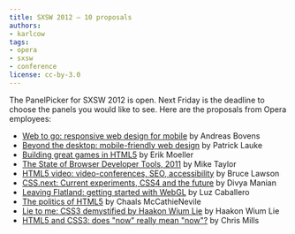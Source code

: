 ```yaml
---
title: SXSW 2012 — 10 proposals
authors:
- karlcow
tags:
- opera
- sxsw
- conference
license: cc-by-3.0
---
```


<p>The PanelPicker for SXSW 2012 is open. Next Friday is the deadline to choose the panels you would like to see. Here are the proposals from Opera employees:</p>

<ul>
	<li><a href="http://panelpicker.sxsw.com/ideas/view/10666">Web to go: responsive web design for mobile</a> by Andreas Bovens</li>
	<li><a href="http://panelpicker.sxsw.com/ideas/view/11969">Beyond the desktop: mobile-friendly web design</a> by Patrick Lauke</li>
	<li><a href="http://panelpicker.sxsw.com/ideas/view/10863">Building great games in HTML5</a> by Erik Moeller</li>
	<li><a href="http://panelpicker.sxsw.com/ideas/view/11956">The State of Browser Developer Tools, 2011</a> by Mike Taylor</li>
	<li><a href="http://panelpicker.sxsw.com/ideas/view/10707">HTML5 video: video-conferences, SEO, accessibility</a> by Bruce Lawson</li>
	<li><a href="http://panelpicker.sxsw.com/ideas/view/10893">CSS.next: Current experiments, CSS4 and the future</a> by Divya Manian</li>
	<li><a href="http://panelpicker.sxsw.com/ideas/view/10895">Leaving Flatland: getting started with WebGL</a> by Luz Caballero</li>
	<li><a href="http://panelpicker.sxsw.com/ideas/view/12468">The politics of HTML5</a> by Chaals McCathieNevile</li>
	<li><a href="http://panelpicker.sxsw.com/ideas/view/11125">Lie to me: CSS3 demystified by Haakon Wium Lie</a> by Haakon Wium Lie</li>
	<li><a href="http://panelpicker.sxsw.com/ideas/view/10996">HTML5 and CSS3: does &quot;now&quot; really mean &quot;now&quot;?</a> by Chris Mills</li>
</ul>

